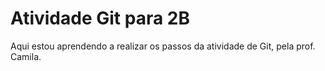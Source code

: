 # Atividade Git para 2B
Aqui estou aprendendo a realizar os passos da atividade de Git, pela prof. Camila.
